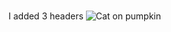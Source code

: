 # 
# 
#
I added 3 headers 
![Cat on pumpkin](https://i.redd.it/i-got-bored-so-i-decided-to-draw-a-random-image-on-the-v0-4ig97vv85vjb1.png?width=1280&format=png&auto=webp&s=7177756d1f393b6e093596d06e1ba539f723264b)
